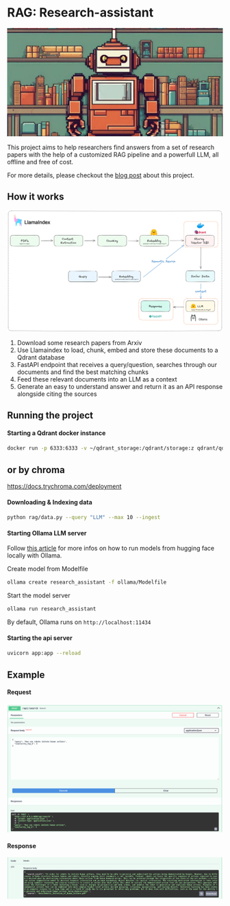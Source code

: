 # RAG: Research-assistant

![Header](images/readme_header.png)

This project aims to help researchers find answers from a set of research papers with the help of a customized RAG pipeline and a powerfull LLM, all offline and free of cost.

For more details, please checkout the [blog post](https://otmaneboughaba.com/posts/local-rag-api) about this project.

## How it works

![Project Architecture](images/local-rag-architecture.png)

1. Download some research papers from Arxiv
2. Use Llamaindex to load, chunk, embed and store these documents to a Qdrant database
3. FastAPI endpoint that receives a query/question, searches through our documents and find the best matching chunks
4. Feed these relevant documents into an LLM as a context
5. Generate an easy to understand answer and return it as an API response alongside citing the sources

## Running the project

#### Starting a Qdrant docker instance

```bash
docker run -p 6333:6333 -v ~/qdrant_storage:/qdrant/storage:z qdrant/qdrant
```

## or by chroma

https://docs.trychroma.com/deployment

#### Downloading & Indexing data

```bash
python rag/data.py --query "LLM" --max 10 --ingest
```

#### Starting Ollama LLM server

Follow [this article](https://otmaneboughaba.com/posts/local-llm-ollama-huggingface/) for more infos on how to run models from hugging face locally with Ollama.

Create model from Modelfile

```bash
ollama create research_assistant -f ollama/Modelfile 
```

Start the model server

```bash
ollama run research_assistant
```

By default, Ollama runs on ```http://localhost:11434```

#### Starting the api server

```bash
uvicorn app:app --reload
```


## Example

#### Request

![Post Request](images/post_request.png)

#### Response
![Response](images/response.png)

